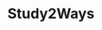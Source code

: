 
<!DOCTYPE html>
<html>
<head>
<meta name="viewport" content="width=device-width, initial-scale=1">
<h1>Study2Ways<h1>
</head>
<body>
</body>
</html>
